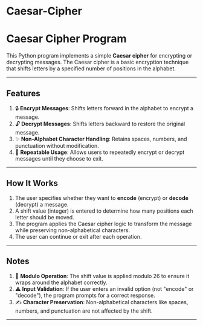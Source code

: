 # Caesar-Cipher
# **Caesar Cipher Program**

This Python program implements a simple **Caesar cipher** for encrypting or decrypting messages. The Caesar cipher is a basic encryption technique that shifts letters by a specified number of positions in the alphabet.

---

## **Features**
1. 🔒 **Encrypt Messages**: Shifts letters forward in the alphabet to encrypt a message.
2. 🔓 **Decrypt Messages**: Shifts letters backward to restore the original message.
3. ✨ **Non-Alphabet Character Handling**: Retains spaces, numbers, and punctuation without modification.
4. 🔁 **Repeatable Usage**: Allows users to repeatedly encrypt or decrypt messages until they choose to exit.

---

## **How It Works**
1. The user specifies whether they want to **encode** (encrypt) or **decode** (decrypt) a message.
2. A shift value (integer) is entered to determine how many positions each letter should be moved.
3. The program applies the Caesar cipher logic to transform the message while preserving non-alphabetical characters.
4. The user can continue or exit after each operation.

---

## **Notes**
1. 🚀 **Modulo Operation**: The shift value is applied modulo 26 to ensure it wraps around the alphabet correctly.
2. ⚠️ **Input Validation**: If the user enters an invalid option (not "encode" or "decode"), the program prompts for a correct response.
3. ✍️ **Character Preservation**: Non-alphabetical characters like spaces, numbers, and punctuation are not affected by the shift.

---
